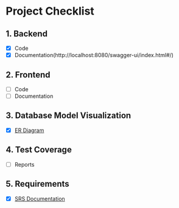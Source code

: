 
# Project Checklist

## 1. Backend
- [x] Code
- [x] Documentation(http://localhost:8080/swagger-ui/index.html#/)

## 2. Frontend
- [ ] Code
- [ ] Documentation

## 3. Database Model Visualization
- [x] [ER Diagram](https://github.com/Saisri-Gajula/Capstone-Project/blob/main/collectionprocesshandling/ER%20Diagram.png)

## 4. Test Coverage
- [ ] Reports

## 5. Requirements
- [x] [SRS Documentation](https://github.com/Saisri-Gajula/Capstone-Project/tree/main#readme)
